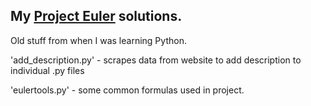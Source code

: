## My [Project Euler](https://projecteuler.net/) solutions.

Old stuff from when I was learning Python.

'add_description.py' - scrapes data from website to add description to individual .py files

'eulertools.py' - some common formulas used in project.
